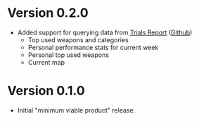 Version 0.2.0
===============
- Added support for querying data from [Trials Report](https://trials.report) ([Github](https://github.com/DestinyTrialsReport/DestinyTrialsReport))
  - Top used weapons and categories
  - Personal performance stats for current week
  - Personal top used weapons
  - Current map

Version 0.1.0
===============
- Initial "minimum viable product" release.
